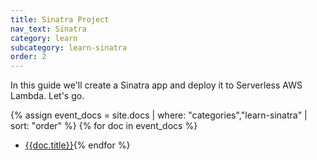 ```yaml
---
title: Sinatra Project
nav_text: Sinatra
category: learn
subcategory: learn-sinatra
order: 2
---
```


In this guide we'll create a Sinatra app and deploy it to Serverless AWS Lambda. Let's go.

{% assign event_docs = site.docs | where: "categories","learn-sinatra" | sort: "order" %}
{% for doc in event_docs %}
* [{{doc.title}}]({{doc.url}}){% endfor %}
